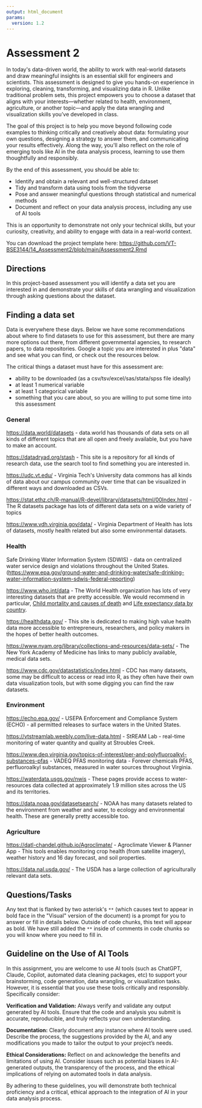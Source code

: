 ```yaml
---
output: html_document
params:
  version: 1.2
---
```


# Assessment 2 



In today's data-driven world, the ability to work with real-world datasets and draw meaningful insights is an essential skill for engineers and scientists. This assessment is designed to give you hands-on experience in exploring, cleaning, transforming, and visualizing data in R. Unlike traditional problem sets, this project empowers you to choose a dataset that aligns with your interests—whether related to health, environment, agriculture, or another topic—and apply the data wrangling and visualization skills you’ve developed in class.

The goal of this project is to help you move beyond following code examples to thinking critically and creatively about data: formulating your own questions, designing a strategy to answer them, and communicating your results effectively. Along the way, you'll also reflect on the role of emerging tools like AI in the data analysis process, learning to use them thoughtfully and responsibly.

By the end of this assessment, you should be able to:

- Identify and obtain a relevant and well-structured dataset
- Tidy and transform data using tools from the tidyverse
- Pose and answer meaningful questions through statistical and numerical methods
- Document and reflect on your data analysis process, including any use of AI tools

This is an opportunity to demonstrate not only your technical skills, but your curiosity, creativity, and ability to engage with data in a real-world context.

You can download the project template here: <https://github.com/VT-BSE3144/14_Assessment2/blob/main/Assessment2.Rmd>

## Directions

In this project-based assessment you will identify a data set you are interested in and demonstrate your skills of data wrangling and visualization through asking questions about the dataset. 

## Finding a data set 

Data is everywhere these days. Below we have some recommendations about where to find datasets to use for this assessment, but there are many more options out there, from different governmental agencies, to research papers, to data repositories. Google a topic you are interested in plus "data" and see what you can find, or check out the resources below. 

The critical things a dataset must have for this assessment are:

- ability to be downloaded (as a csv/tsv/excel/sas/stata/spss file ideally)
- at least 1 numerical variable
- at least 1 categorical variable
- something that you care about, so you are willing to put some time into this assessment

### General 

https://data.world/datasets - data.world has thousands of data sets on all kinds of different topics that are all open and freely available, but you have to make an account.  

https://datadryad.org/stash - This site is a repository for all kinds of research data, use the search tool to find something you are interested in.

https://udc.vt.edu/ - Virginia Tech's University data commons has all kinds of data about our campus community over time that can be visualized in different ways and downloaded as CSVs. 

https://stat.ethz.ch/R-manual/R-devel/library/datasets/html/00Index.html - The R datasets package has lots of different data sets on a wide variety of topics

https://www.vdh.virginia.gov/data/ - Virginia Department of Health has lots of datasets, mostly health related but also some environmental datasets.

### Health

Safe Drinking Water Information System (SDWIS) - data on centralized water service design and violations throughout the United States. (https://www.epa.gov/ground-water-and-drinking-water/safe-drinking-water-information-system-sdwis-federal-reporting)

https://www.who.int/data - The World Health organization has lots of very interesting datasets that are pretty accessible. We would recommend in particular, [Child mortality and causes of death](https://www.who.int/data/gho/data/themes/topics/topic-details/GHO/child-mortality-and-causes-of-death) and [Life expectancy data by country](https://www.who.int/data/gho/data/themes/mortality-and-global-health-estimates/ghe-life-expectancy-and-healthy-life-expectancy).

https://healthdata.gov/ - This site is dedicated to making high value health data more accessible to entrepreneurs, researchers, and policy makers in the hopes of better health outcomes.

https://www.nyam.org/library/collections-and-resources/data-sets/ - The New York Academy of Medicine has links to many publicly available, medical data sets. 

https://www.cdc.gov/datastatistics/index.html - CDC has many datasets, some may be difficult to access or read into R, as they often have their own data visualization tools, but with some digging you can find the raw datasets.

### Environment

https://echo.epa.gov/ - USEPA Enforcement and Compliance System (ECHO) - all permitted releases to surface waters in the United States.

https://vtstreamlab.weebly.com/live-data.html - StREAM Lab - real-time monitoring of water quantity and quality at Stroubles Creek. 

https://www.deq.virginia.gov/topics-of-interest/per-and-polyfluoroalkyl-substances-pfas - VADEQ PFAS monitoring data - Forever chemicals PFAS, perfluoroalkyl substances, measured in water sources throughout Virginia. 

https://waterdata.usgs.gov/nwis - These pages provide access to water-resources data collected at approximately 1.9 million sites across the US and its territories.

https://data.noaa.gov/datasetsearch/ - NOAA has many datasets related to the environment from weather and water, to ecology and environmental health. These are generally pretty accessible too.

### Agriculture

https://datl-chandel.github.io/Agroclimate/ - Agroclimate Viewer & Planner App - This tools enables monitoring crop health (from satellite imagery), weather history and 16 day forecast, and soil properties. 

https://data.nal.usda.gov/ - The USDA has a large collection of agriculturally relevant data sets.


## Questions/Tasks

Any text that is flanked by two asterisk's `**` (which causes text to appear in bold face in the "Visual" version of the document) is a prompt for you to answer or fill in details below. Outside of code chunks, this text will appear as bold. We have still added the `**` inside of comments in code chunks so you will know where you need to fill in. 


## Guideline on the Use of AI Tools

In this assignment, you are welcome to use AI tools (such as ChatGPT, Claude, Copilot, automated data cleaning packages, etc) to support your brainstorming, code generation, data wrangling, or visualization tasks. However, it is essential that you use these tools critically and responsibly. Specifically consider:

**Verification and Validation:** Always verify and validate any output generated by AI tools. Ensure that the code and analysis you submit is accurate, reproducible, and truly reflects your own understanding.

**Documentation:** Clearly document any instance where AI tools were used. Describe the process, the suggestions provided by the AI, and any modifications you made to tailor the output to your project’s needs.

**Ethical Considerations:** Reflect on and acknowledge the benefits and limitations of using AI. Consider issues such as potential biases in AI-generated outputs, the transparency of the process, and the ethical implications of relying on automated tools in data analysis.

By adhering to these guidelines, you will demonstrate both technical proficiency and a critical, ethical approach to the integration of AI in your data analysis process.
